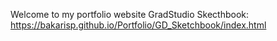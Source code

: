 Welcome to my portfolio website
GradStudio Skecthbook: https://bakarisp.github.io/Portfolio/GD_Sketchbook/index.html
